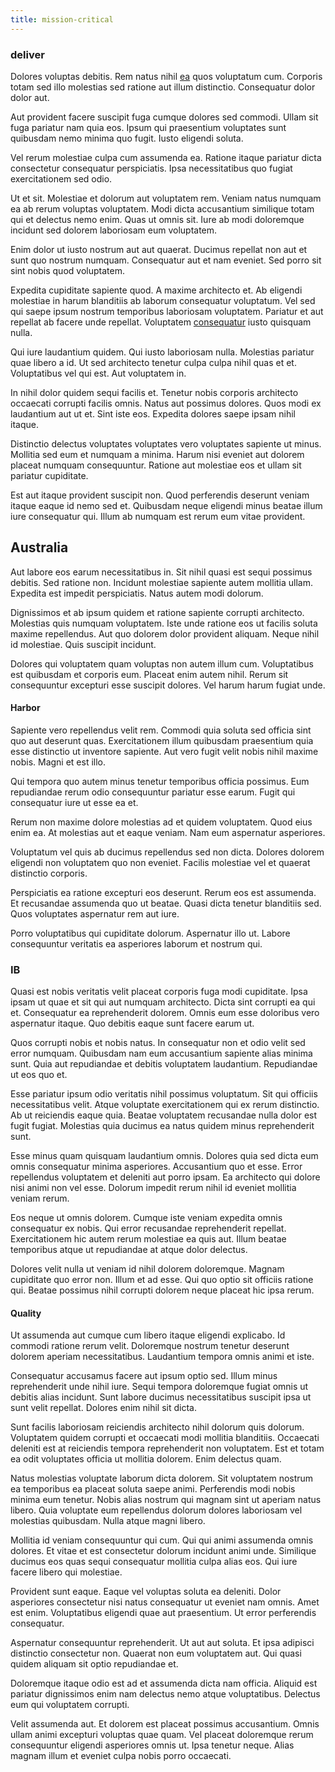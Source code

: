 ```yaml
---
title: mission-critical
---
```


### deliver

Dolores voluptas debitis. Rem natus nihil [ea](/eos/landing_avon_indonesia.md) quos voluptatum cum. Corporis totam sed illo molestias sed ratione aut illum distinctio. Consequatur dolor dolor aut.

Aut provident facere suscipit fuga cumque dolores sed commodi. Ullam sit fuga pariatur nam quia eos. Ipsum qui praesentium voluptates sunt quibusdam nemo minima quo fugit. Iusto eligendi soluta.

Vel rerum molestiae culpa cum assumenda ea. Ratione itaque pariatur dicta consectetur consequatur perspiciatis. Ipsa necessitatibus quo fugiat exercitationem sed odio.

Ut et sit. Molestiae et dolorum aut voluptatem rem. Veniam natus numquam ea ab rerum voluptas voluptatem. Modi dicta accusantium similique totam qui et delectus nemo enim. Quas ut omnis sit. Iure ab modi doloremque incidunt sed dolorem laboriosam eum voluptatem.

Enim dolor ut iusto nostrum aut aut quaerat. Ducimus repellat non aut et sunt quo nostrum numquam. Consequatur aut et nam eveniet. Sed porro sit sint nobis quod voluptatem.

Expedita cupiditate sapiente quod. A maxime architecto et. Ab eligendi molestiae in harum blanditiis ab laborum consequatur voluptatum. Vel sed qui saepe ipsum nostrum temporibus laboriosam voluptatem. Pariatur et aut repellat ab facere unde repellat. Voluptatem [consequatur](/facere/temporibus/adipisci/praesentium/hacking_generating.md) iusto quisquam nulla.

Qui iure laudantium quidem. Qui iusto laboriosam nulla. Molestias pariatur quae libero a id. Ut sed architecto tenetur culpa culpa nihil quas et et. Voluptatibus vel qui est. Aut voluptatem in.

In nihil dolor quidem sequi facilis et. Tenetur nobis corporis architecto occaecati corrupti facilis omnis. Natus aut possimus dolores. Quos modi ex laudantium aut ut et. Sint iste eos. Expedita dolores saepe ipsam nihil itaque.

Distinctio delectus voluptates voluptates vero voluptates sapiente ut minus. Mollitia sed eum et numquam a minima. Harum nisi eveniet aut dolorem placeat numquam consequuntur. Ratione aut molestiae eos et ullam sit pariatur cupiditate.

Est aut itaque provident suscipit non. Quod perferendis deserunt veniam itaque eaque id nemo sed et. Quibusdam neque eligendi minus beatae illum iure consequatur qui. Illum ab numquam est rerum eum vitae provident.

## Australia

Aut labore eos earum necessitatibus in. Sit nihil quasi est sequi possimus debitis. Sed ratione non. Incidunt molestiae sapiente autem mollitia ullam. Expedita est impedit perspiciatis. Natus autem modi dolorum.

Dignissimos et ab ipsum quidem et ratione sapiente corrupti architecto. Molestias quis numquam voluptatem. Iste unde ratione eos ut facilis soluta maxime repellendus. Aut quo dolorem dolor provident aliquam. Neque nihil id molestiae. Quis suscipit incidunt.

Dolores qui voluptatem quam voluptas non autem illum cum. Voluptatibus est quibusdam et corporis eum. Placeat enim autem nihil. Rerum sit consequuntur excepturi esse suscipit dolores. Vel harum harum fugiat unde.

#### Harbor

Sapiente vero repellendus velit rem. Commodi quia soluta sed officia sint quo aut deserunt quas. Exercitationem illum quibusdam praesentium quia esse distinctio ut inventore sapiente. Aut vero fugit velit nobis nihil maxime nobis. Magni et est illo.

Qui tempora quo autem minus tenetur temporibus officia possimus. Eum repudiandae rerum odio consequuntur pariatur esse earum. Fugit qui consequatur iure ut esse ea et.

Rerum non maxime dolore molestias ad et quidem voluptatem. Quod eius enim ea. At molestias aut et eaque veniam. Nam eum aspernatur asperiores.

Voluptatum vel quis ab ducimus repellendus sed non dicta. Dolores dolorem eligendi non voluptatem quo non eveniet. Facilis molestiae vel et quaerat distinctio corporis.

Perspiciatis ea ratione excepturi eos deserunt. Rerum eos est assumenda. Et recusandae assumenda quo ut beatae. Quasi dicta tenetur blanditiis sed. Quos voluptates aspernatur rem aut iure.

Porro voluptatibus qui cupiditate dolorum. Aspernatur illo ut. Labore consequuntur veritatis ea asperiores laborum et nostrum qui.

### IB

Quasi est nobis veritatis velit placeat corporis fuga modi cupiditate. Ipsa ipsam ut quae et sit qui aut numquam architecto. Dicta sint corrupti ea qui et. Consequatur ea reprehenderit dolorem. Omnis eum esse doloribus vero aspernatur itaque. Quo debitis eaque sunt facere earum ut.

Quos corrupti nobis et nobis natus. In consequatur non et odio velit sed error numquam. Quibusdam nam eum accusantium sapiente alias minima sunt. Quia aut repudiandae et debitis voluptatem laudantium. Repudiandae ut eos quo et.

Esse pariatur ipsum odio veritatis nihil possimus voluptatum. Sit qui officiis necessitatibus velit. Atque voluptate exercitationem qui ex rerum distinctio. Ab ut reiciendis eaque quia. Beatae voluptatem recusandae nulla dolor est fugit fugiat. Molestias quia ducimus ea natus quidem minus reprehenderit sunt.

Esse minus quam quisquam laudantium omnis. Dolores quia sed dicta eum omnis consequatur minima asperiores. Accusantium quo et esse. Error repellendus voluptatem et deleniti aut porro ipsam. Ea architecto qui dolore nisi animi non vel esse. Dolorum impedit rerum nihil id eveniet mollitia veniam rerum.

Eos neque ut omnis dolorem. Cumque iste veniam expedita omnis consequatur ex nobis. Qui error recusandae reprehenderit repellat. Exercitationem hic autem rerum molestiae ea quis aut. Illum beatae temporibus atque ut repudiandae at atque dolor delectus.

Dolores velit nulla ut veniam id nihil dolorem doloremque. Magnam cupiditate quo error non. Illum et ad esse. Qui quo optio sit officiis ratione qui. Beatae possimus nihil corrupti dolorem neque placeat hic ipsa rerum.

#### Quality

Ut assumenda aut cumque cum libero itaque eligendi explicabo. Id commodi ratione rerum velit. Doloremque nostrum tenetur deserunt dolorem aperiam necessitatibus. Laudantium tempora omnis animi et iste.

Consequatur accusamus facere aut ipsum optio sed. Illum minus reprehenderit unde nihil iure. Sequi tempora doloremque fugiat omnis ut debitis alias incidunt. Sunt labore ducimus necessitatibus suscipit ipsa ut sunt velit repellat. Dolores enim nihil sit dicta.

Sunt facilis laboriosam reiciendis architecto nihil dolorum quis dolorum. Voluptatem quidem corrupti et occaecati modi mollitia blanditiis. Occaecati deleniti est at reiciendis tempora reprehenderit non voluptatem. Est et totam ea odit voluptates officia ut mollitia dolorem. Enim delectus quam.

Natus molestias voluptate laborum dicta dolorem. Sit voluptatem nostrum ea temporibus ea placeat soluta saepe animi. Perferendis modi nobis minima eum tenetur. Nobis alias nostrum qui magnam sint ut aperiam natus libero. Quia voluptate eum repellendus dolorum dolores laboriosam vel molestias quibusdam. Nulla atque magni libero.

Mollitia id veniam consequuntur qui cum. Qui qui animi assumenda omnis dolores. Et vitae et est consectetur dolorum incidunt animi unde. Similique ducimus eos quas sequi consequatur mollitia culpa alias eos. Qui iure facere libero qui molestiae.

Provident sunt eaque. Eaque vel voluptas soluta ea deleniti. Dolor asperiores consectetur nisi natus consequatur ut eveniet nam omnis. Amet est enim. Voluptatibus eligendi quae aut praesentium. Ut error perferendis consequatur.

Aspernatur consequuntur reprehenderit. Ut aut aut soluta. Et ipsa adipisci distinctio consectetur non. Quaerat non eum voluptatem aut. Qui quasi quidem aliquam sit optio repudiandae et.

Doloremque itaque odio est ad et assumenda dicta nam officia. Aliquid est pariatur dignissimos enim nam delectus nemo atque voluptatibus. Delectus eum qui voluptatem corrupti.

Velit assumenda aut. Et dolorem est placeat possimus accusantium. Omnis ullam animi excepturi voluptas quae quam. Vel placeat doloremque rerum consequuntur eligendi asperiores omnis ut. Ipsa tenetur neque. Alias magnam illum et eveniet culpa nobis porro occaecati.
